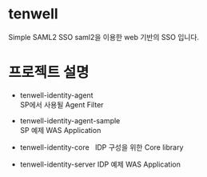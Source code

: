 # tenwell

Simple SAML2 SSO
saml2을 이용한 web 기반의 SSO 입니다.


# 프로젝트 설명  

* tenwell-identity-agent  
SP에서 사용될 Agent Filter

* tenwell-identity-agent-sample    
SP 예제 WAS Application  

* tenwell-identity-core  
IDP 구성을 위한 Core library  

* tenwell-identity-server
IDP 예제 WAS Application
